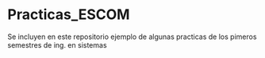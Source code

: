 # Practicas_ESCOM
Se incluyen en este repositorio ejemplo de algunas practicas de los pimeros semestres de ing. en sistemas
